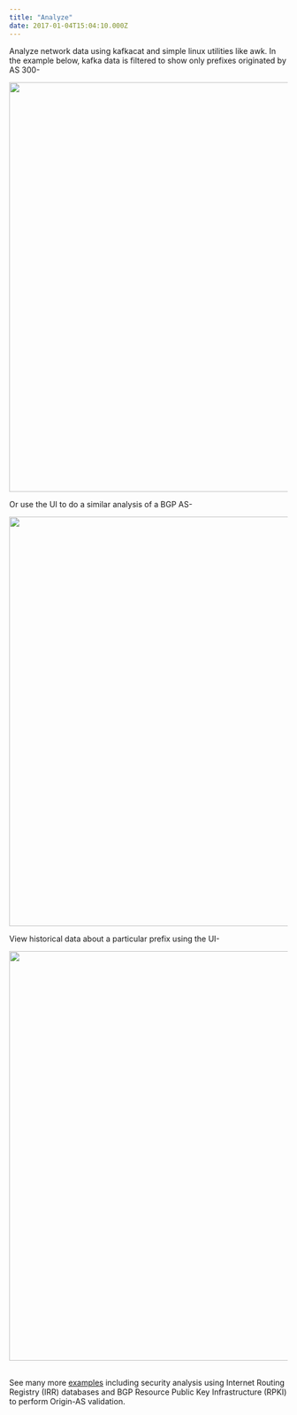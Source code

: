 ```yaml
---
title: "Analyze"
date: 2017-01-04T15:04:10.000Z
---
```



<p>Analyze network data using kafkacat and simple linux utilities like awk. In the example below, kafka data is
    filtered to show only prefixes originated by AS 300-</p>
<img src="/img/prefix_orig_as_output_for_website.png" alt="" class="left db mb1" style="width: 740px">

<p>Or use the UI to do a similar analysis of a BGP AS-</p>
<img src="/img/AS_analyze_view_for_website.png" alt="" class="left db mb1" style="width: 740px">

<p>View historical data about a particular prefix using the UI-</p>
<img src="/img/Prefix_analyze_view_for_website.png" alt="" class="left db mb1" style="width: 740px">

<p><br>See many more <a href="/docs/examples">examples</a> including security analysis using Internet Routing Registry (IRR) databases and
BGP Resource Public Key Infrastructure (RPKI) to perform Origin-AS validation.</p>
